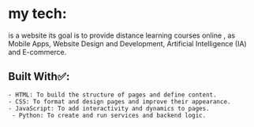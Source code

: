 # my tech:
is a website its goal is to provide distance learning courses online , as Mobile Apps, Website Design and Development, Artificial Intelligence (IA)
 and E-commerce.

## Built With✅:
```
- HTML: To build the structure of pages and define content.
- CSS: To format and design pages and improve their appearance.
- JavaScript: To add interactivity and dynamics to pages.
 - Python: To create and run services and backend logic.
  
```

